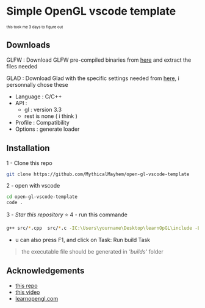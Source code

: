 
# Simple OpenGL vscode template

<sub><sup>this took me 3 days to figure out</sup></sub>

## Downloads

GLFW  : Download GLFW pre-compiled binaries from [here](https://www.glfw.org/download.html) and extract the files needed

GLAD : Download Glad with the specific settings needed from [here](https://www.glfw.org/download.html), i personnally chose these

- Language : C/C++
- API :
  - gl : version 3.3
  - rest is none ( i think )
- Profile : Compatibility
- Options : generate loader

## Installation

1 -  Clone this repo

```bash
git clone https://github.com/MythicalMayhem/open-gl-vscode-template
```

2 - open with vscode

```bash
cd open-gl-vscode-template
code .
```

3 - *Star this repository* ⭐
4 - run this commande 
```bash
g++ src/*.cpp  src/*.c -IC:\Users\yourname\Desktop\learnOpGL\include -LC:\Users\yourname\Desktop\learnOpGL\lib -lglfw3dll -o builds/main; builds/main
```

- u can also press F1, and click on Task: Run build Task
> the executable file should be generated in *'builds'* folder

## Acknowledgements

- [this repo](https://github.com/GuylianGilsing/Visual-Studio-Code-OpenGL-Setup)
- [this video](https://www.youtube.com/watch?app=desktop&v=Y4F0tI7WlDs)
- [learnopengl.com](https://learnopengl.com/)
